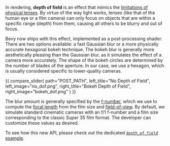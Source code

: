 In rendering, **depth of field** is an effect that mimics the [limitations of physical lenses]((https://en.wikipedia.org/wiki/Depth_of_field)).
By virtue of the way light works, lenses (like that of the human eye or a film camera) can only focus on objects that are within a specific range (depth) from them, causing all others to be blurry and out of focus.

Bevy now ships with this effect, implemented as a post-processing shader.
There are two options available: a fast Gaussian blur or a more physically accurate hexagonal bokeh technique.
The bokeh blur is generally more aesthetically pleasing than the Gaussian blur, as it simulates the effect of a camera more accurately. The shape of the bokeh circles are determined by the number of blades of the aperture. In our case, we use a hexagon, which is usually considered specific to lower-quality cameras.

{{ compare_slider(
    path="POST_PATH",
    left_title="No Depth of Field",
    left_image="no_dof.png",
    right_title="Bokeh Depth of Field",
    right_image="bokeh_dof.png"
) }}

The blur amount is generally specified by the [f-number](https://en.wikipedia.org/wiki/F-number), which we use to compute the [focal length](https://en.wikipedia.org/wiki/Focal_length) from the film size and [field-of-view](https://en.wikipedia.org/wiki/Field_of_view). By default, we simulate standard cinematic cameras with an f/1 f-number and a film size corresponding to the classic Super 35 film format. The developer can customize these values as desired.

To see how this new API, please check out the dedicated [`depth_of_field` example](https://github.com/bevyengine/bevy/tree/v0.14.0/examples/3d/depth_of_field.rs).
